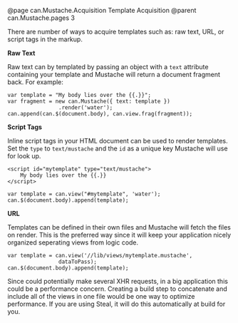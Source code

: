 @page can.Mustache.Acquisition Template Acquisition
@parent can.Mustache.pages 3

There are number of ways to acquire templates such as: raw text,
URL, or script tags in the markup.

__Raw Text__

Raw text can by templated by passing an object with a `text`
attribute containing your template and Mustache will return a 
document fragment back.  For example:

	var template = "My body lies over the {{.}}";
	var fragment = new can.Mustache({ text: template })
					.render('water');
	can.append(can.$(document.body), can.view.frag(fragment));

__Script Tags__

Inline script tags in your HTML document can be used to render 
templates.  Set the `type` to `text/mustache` and the `id` as a unique
key Mustache will use for look up.

	<script id="mytemplate" type="text/mustache">
		My body lies over the {{.}}
	</script>

	var template = can.view("#mytemplate", 'water');
	can.$(document.body).append(template);

__URL__

Templates can be defined in their own files and  Mustache will fetch the
files on render.  This is the preferred way since it will keep your application
nicely organized seperating views from logic code. 

	var template = can.view('//lib/views/mytemplate.mustache', 
					dataToPass);
	can.$(document.body).append(template);

Since could potentially make several XHR requests, in a big application
this could be a performance concern.  Creating a build step to 
concatenate and include all of the views in one file would be one way to optimize performance.
If you are using Steal, it will do this automatically at build for you.